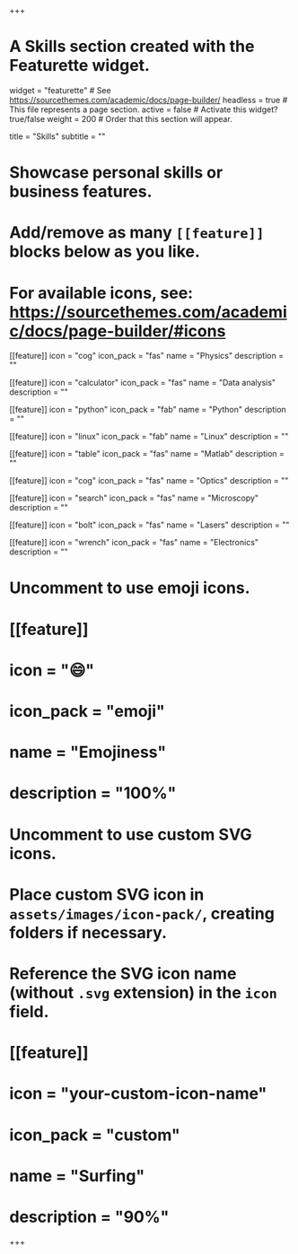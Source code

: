 +++
# A Skills section created with the Featurette widget.
widget = "featurette"  # See https://sourcethemes.com/academic/docs/page-builder/
headless = true  # This file represents a page section.
active = false  # Activate this widget? true/false
weight = 200  # Order that this section will appear.

title = "Skills"
subtitle = ""

# Showcase personal skills or business features.
# 
# Add/remove as many `[[feature]]` blocks below as you like.
# 
# For available icons, see: https://sourcethemes.com/academic/docs/page-builder/#icons

[[feature]]
  icon = "cog"
  icon_pack = "fas"
  name = "Physics"
  description = ""

[[feature]]
  icon = "calculator"
  icon_pack = "fas"
  name = "Data analysis"
  description = ""  


[[feature]]
  icon = "python"
  icon_pack = "fab"
  name = "Python"
  description = ""

[[feature]]
  icon = "linux"
  icon_pack = "fab"
  name = "Linux"
  description = ""

  
[[feature]]
  icon = "table"
  icon_pack = "fas"
  name = "Matlab"
  description = ""

[[feature]]
  icon = "cog"
  icon_pack = "fas"
  name = "Optics"
  description = ""  

[[feature]]
  icon = "search"
  icon_pack = "fas"
  name = "Microscopy"
  description = ""  

[[feature]]
  icon = "bolt"
  icon_pack = "fas"
  name = "Lasers"
  description = ""

[[feature]]
  icon = "wrench"
  icon_pack = "fas"
  name = "Electronics"
  description = ""

# Uncomment to use emoji icons.
# [[feature]]
#  icon = ":smile:"
#  icon_pack = "emoji"
#  name = "Emojiness"
#  description = "100%"  

# Uncomment to use custom SVG icons.
# Place custom SVG icon in `assets/images/icon-pack/`, creating folders if necessary.
# Reference the SVG icon name (without `.svg` extension) in the `icon` field.
# [[feature]]
#  icon = "your-custom-icon-name"
#  icon_pack = "custom"
#  name = "Surfing"
#  description = "90%"

+++

